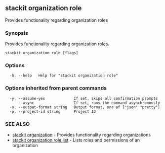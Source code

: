 ## stackit organization role

Provides functionality regarding organization roles

### Synopsis

Provides functionality regarding organization roles.

```
stackit organization role [flags]
```

### Options

```
  -h, --help   Help for "stackit organization role"
```

### Options inherited from parent commands

```
  -y, --assume-yes             If set, skips all confirmation prompts
      --async                  If set, runs the command asynchronously
  -o, --output-format string   Output format, one of ["json" "pretty"]
  -p, --project-id string      Project ID
```

### SEE ALSO

* [stackit organization](./stackit_organization.md)	 - Provides functionality regarding organizations
* [stackit organization role list](./stackit_organization_role_list.md)	 - Lists roles and permissions of an organization

